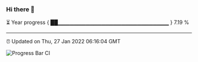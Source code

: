 ### Hi there 👋

⏳ Year progress { ██▁▁▁▁▁▁▁▁▁▁▁▁▁▁▁▁▁▁▁▁▁▁▁▁▁▁▁▁ } 7.19 %

---

⏰ Updated on Thu, 27 Jan 2022 06:16:04 GMT

![Progress Bar CI](https://github.com/liununu/liununu/workflows/Progress%20Bar%20CI/badge.svg)
